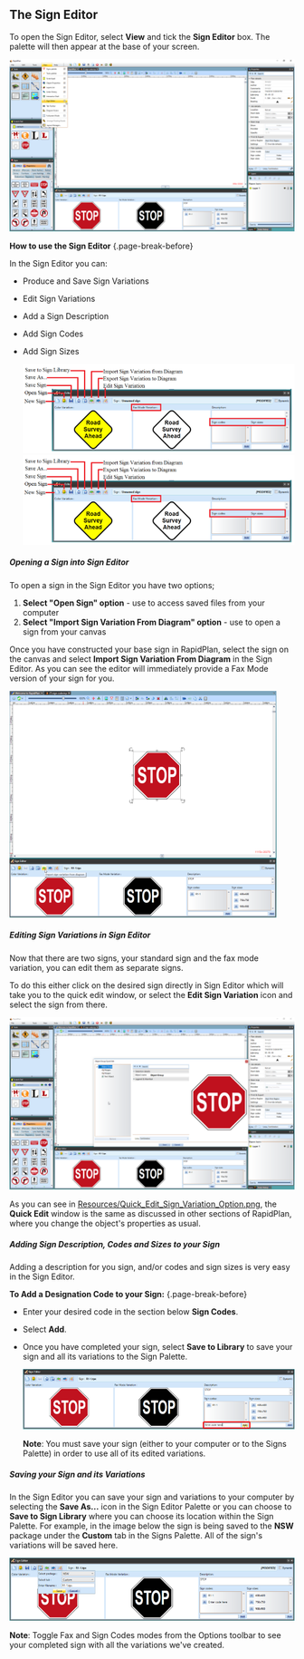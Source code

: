 ## The Sign Editor

To open the Sign Editor, select **View** and tick the **Sign Editor** box. The palette will then appear at the base of your screen.

![Opening_the_Sign_Editor_Palette](./assets/Opening_the_Sign_Editor_Palette.png)

**How to use the Sign Editor** {.page-break-before}

In the Sign Editor you can:

 - Produce and Save Sign Variations
 - Edit Sign Variations
 - Add a Sign Description
 - Add Sign Codes 
 - Add Sign Sizes

    ![](./assets/The_Sign_Editor_Palette.png)
    ![](./assets/The_Sign_Editor_Palette.png)

##### Opening a Sign into Sign Editor 

To open a sign in the Sign Editor you have two options;

 1. **Select "Open Sign" option** - use to access saved files from your computer
 2. **Select "Import Sign Variation From Diagram" option** - use to open a sign from your canvas

Once you have constructed your base sign in RapidPlan, select the sign on the canvas and select **Import Sign Variation From Diagram** in the Sign Editor. As you can see the editor will immediately provide a Fax Mode version of your sign for you.

![Importing_Sign_From_Canvas_to_the_Sign_Editor](./assets/Importing_Sign_From_Canvas_to_the_Sign_Editor.png)

##### Editing Sign Variations in Sign Editor

Now that there are two signs, your standard sign and the fax mode variation, you can edit them as separate signs.

To do this either click on the desired sign directly in Sign Editor which will take you to the quick edit window, or select the **Edit Sign Variation** icon and select the sign from there.

![Quick_Edit_Sign_Variation_Option](./assets/Quick_Edit_Sign_Variation_Option.png)

As you can see in [Resources/Quick_Edit_Sign_Variation_Option.png](#Resources/Quick_Edit_Sign_Variation_Option.png), the **Quick Edit** window is the same as discussed in other sections of RapidPlan, where you change the object's properties as usual. 

##### Adding Sign Description, Codes and Sizes to your Sign

Adding a description for you sign, and/or codes and sign sizes is very easy in the Sign Editor.

**To Add a Designation Code to your Sign:** {.page-break-before}

 - Enter your desired code in the section below **Sign Codes**.
 - Select **Add**.
 - Once you have completed your sign, select **Save to Library** to save your sign and all its variations to the Sign Palette.

    ![Adding_a_Code_to_your_Sign](./assets/Adding_a_Code_to_your_Sign.png)

    **Note**: You must save your sign (either to your computer or to the Signs Palette) in order to use all of its edited variations.

##### Saving your Sign and its Variations

In the Sign Editor you can save your sign and variations to your computer by selecting the **Save As...** icon in the Sign Editor Palette or you can choose to **Save to Sign Library** where you can choose its location within the Sign Palette. For example, in the image below the sign is being saved to the **NSW** package under the **Custom** tab in the Signs Palette. All of the sign's variations will be saved here.

![Save_to_Sign_Library](./assets/Save_to_Sign_Library.png)

**Note**: Toggle Fax and Sign Codes modes from the Options toolbar to see your completed sign with all the variations we've created.
